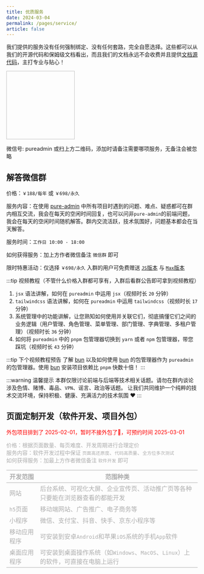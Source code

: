 ```yaml
---
title: 优质服务
date: 2024-03-04
permalink: /pages/service/
article: false
---
```


我们提供的服务没有任何强制绑定、没有任何套路，完全自愿选择。这些都可以从我们的开源代码和保姆级文档看出，而且我们的文档永远不会收费并且提供[文档源代码](https://github.com/pure-admin/pure-admin-doc)，主打专业与贴心！

<img :src="$withBase('/img/support/addWx.jpg')" width="180px" height="180px" />

微信号: pureadmin 或扫上方二维码，添加时请备注需要哪项服务，无备注会被忽略

## 解答微信群

价格：`￥188/每年` 或 `￥698/永久`

服务内容：在使用 [pure-admin](https://github.com/pure-admin) 中所有项目时遇到的问题、难点、疑惑都可在群内相互交流，我会在每天的空闲时间回复，也可以问非`pure-admin`的前端问题，我会在每天的空闲时间随机解答。群内交流活跃，技术氛围好，问题基本都会在当天解答。

服务时间：`工作日 10:00 - 18:00`

如何获得服务：加上方作者微信备注 `微信群` 即可

限时特惠活动：仅选择 `￥698/永久` 入群的用户可免费赠送 [`JS`版本](https://pure-admin.github.io/pure-admin-doc/pages/js/) 与 [`Max`版本](https://pure-admin.github.io/pure-admin-doc/pages/max/)

:::tip 视频教程（不管什么价格入群都可享有，入群后看群公告即可拿到视频教程）

1. `jsx` 语法讲解，如何在 `pureadmin` 中运用 `jsx`（视频时长 `20` 分钟）
2. `tailwindcss` 语法讲解，如何在 `pureadmin` 中运用 `tailwindcss`（视频时长 `17` 分钟）
3. 系统管理中的功能讲解，让您熟知如何使用并关联它们，彻底搞懂它们之间的业务逻辑（用户管理、角色管理、菜单管理、部门管理、字典管理、多租户管理）（视频时长 `36` 分钟）
4. 如何将 `pureadmin` 中的 `pnpm` 包管理器切换到 `yarn` 或者 `npm` 包管理器，带您踩坑（视频时长 `43` 分钟）

:::tip 下个视频教程预告
了解 [bun](https://bun.sh/) 以及如何使用 [bun](https://bun.sh/docs/cli/install) 的包管理器作为 `pureadmin` 的包管理器。使用 [bun](https://bun.sh/docs/cli/install) 安装项目依赖比 `pnpm` 快数十倍！
:::

:::warning 温馨提示
本群仅限讨论前端与后端等技术相关话题。请勿在群内谈论涉及色情、赌博、毒品、`VPN`、谣言、政治等话题。
让我们共同维护一个纯粹的技术交流环境，保持积极、健康、充满活力的技术氛围 ❤️
:::

## 页面定制开发（软件开发、项目外包）

<p style='color: red'>外包项目排到了 2025-02-01，暂时不接外包了🙏，可预约时间 2025-03-01</p>

<div class='bottom-content'>

价格：根据页面数量、每页难度、开发周期进行合理定价  
服务内容：软件开发过程中保证 `页面高还原度`、`代码高质量`、`全方位多次测试`  
如何获得服务：加最上方作者微信备注 `软件开发` 即可

| **开发范围** | **范围种类**                                                                      |
| ------------ | --------------------------------------------------------------------------------- |
| 网站         | 后台系统、可视化大屏、企业宣传页、活动推广页等各种只要能在浏览器查看的都能开发    |
| `h5`页面     | 移动端网站、广告推广、电子商务等                                                  |
| 小程序       | 微信、支付宝、抖音、快手、京东小程序等                                            |
| 移动应用程序 | 可安装到安卓`Android`和苹果`iOS`系统的手机`App`软件                               |
| 桌面应用程序 | 可安装到桌面操作系统（如`Windows`、`MacOS`、`Linux`）上的软件，可直接在电脑上运行 |

</div>

<style scoped>
.bottom-content {
  opacity: 0.35;
  transition: opacity 0.45s cubic-bezier(0.175, 0.885, 0.42, 1.31);
}
.bottom-content:hover {
  opacity: 1;
}
</style>

